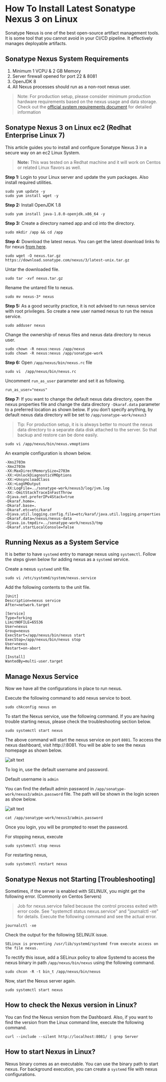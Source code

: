 # How To Install Latest Sonatype Nexus 3 on Linux

Sonatype Nexus is one of the best open-source artifact management tools. It is some tool that you cannot avoid in your CI/CD pipeline. It effectively manages deployable artifacts.

## Sonatype Nexus System Requirements

1. Minimum 1 VCPU & 2 GB Memory
2. Server firewall opened for port 22 & 8081
3. OpenJDK 8
4. All Nexus processes should run as a non-root nexus user.
> Note: For production setup, please consider minimum production hardware requirements based on the nexus usage and data storage. Check out the [official system requirements document](https://help.sonatype.com/repomanager3/installation/system-requirements) for detailed information

## Sonatype Nexus 3 on Linux ec2 (Redhat Enterprise Linux 7)

This article guides you to install and configure Sonatype Nexus 3 in a secure way on an ec2 Linux System.

> **Note:** This was tested on a Redhat machine and it will work on Centos or related Linux flavors as well.

**Step 1:** Login to your Linux server and update the yum packages. Also install required utilities.

```console
sudo yum update -y
sudo yum install wget -y
```

**Step 2:** Install OpenJDK 1.8

```console
sudo yum install java-1.8.0-openjdk.x86_64 -y
```
**Step 3:** Create a directory named app and cd into the directory.

```console
sudo mkdir /app && cd /app
```
**Step 4:** Download the latest nexus. You can get the latest download links fo for nexus [from here](https://help.sonatype.com/repomanager3/download).

```console
sudo wget -O nexus.tar.gz https://download.sonatype.com/nexus/3/latest-unix.tar.gz
```
Untar the downloaded file.

```console
sudo tar -xvf nexus.tar.gz
```
Rename the untared file to nexus.

```console
sudo mv nexus-3* nexus
```

**Step 5:** As a good security practice, it is not advised to run nexus service with root privileges. So create a new user named nexus to run the nexus service.

```console
sudo adduser nexus
```

Change the ownership of nexus files and nexus data directory to nexus user.

```console
sudo chown -R nexus:nexus /app/nexus
sudo chown -R nexus:nexus /app/sonatype-work
```
**Step 6:** Open `/app/nexus/bin/nexus.rc` file

```console
sudo vi  /app/nexus/bin/nexus.rc
```
Uncomment `run_as_user` parameter and set it as following.

```console
run_as_user="nexus"
```
**Step 7:** If you want to change the default nexus data directory, open the nexus properties file and change the data directory `-Dkaraf.data` parameter to a preferred location as shown below. If you don’t specify anything, by default nexus data directory will be set to `/app/sonatype-work/nexus3`

> Tip: For production setup, it is is always better to mount the nexus data directory to a separate data disk attached to the server. So that backup and restore can be done easily.

```console
sudo vi /app/nexus/bin/nexus.vmoptions
```
An example configuration is shown below.

```console
-Xms2703m
-Xmx2703m
-XX:MaxDirectMemorySize=2703m
-XX:+UnlockDiagnosticVMOptions
-XX:+UnsyncloadClass
-XX:+LogVMOutput
-XX:LogFile=../sonatype-work/nexus3/log/jvm.log
-XX:-OmitStackTraceInFastThrow
-Djava.net.preferIPv4Stack=true
-Dkaraf.home=.
-Dkaraf.base=.
-Dkaraf.etc=etc/karaf
-Djava.util.logging.config.file=etc/karaf/java.util.logging.properties
-Dkaraf.data=/nexus/nexus-data
-Djava.io.tmpdir=../sonatype-work/nexus3/tmp
-Dkaraf.startLocalConsole=false
```
## Running Nexus as a System Service
It is better to have `systemd` entry to manage nexus using `systemctl`. Follow the steps given below for adding nexus as a `systemd` service.

Create a nexus `systemd` unit file.

```console
sudo vi /etc/systemd/system/nexus.service
```
Add the following contents to the unit file.

```console
[Unit]
Description=nexus service
After=network.target

[Service]
Type=forking
LimitNOFILE=65536
User=nexus
Group=nexus
ExecStart=/app/nexus/bin/nexus start
ExecStop=/app/nexus/bin/nexus stop
User=nexus
Restart=on-abort

[Install]
WantedBy=multi-user.target
```
## Manage Nexus Service
Now we have all the configurations in place to run nexus.

Execute the following command to add nexus service to boot.

```console
sudo chkconfig nexus on
```
To start the Nexus service, use the following command. If you are having trouble starting nexus, please check the troubleshooting section below.

```console
sudo systemctl start nexus
```
The above command will start the nexus service on port `8081`. To access the nexus dashboard, visit http://:8081. You will be able to see the nexus homepage as shown below.

![alt text](nexus-setup.jpg)

To log in, use the default username and password.

Default username is `admin`

You can find the default admin password in `/app/sonatype-work/nexus3/admin.password` file. The path will be shown in the login screen as show below.

![alt text](nexus-password-min.png)

```console
cat /app/sonatype-work/nexus3/admin.password
```
Once you login, you will be prompted to reset the password.

For stopping nexus, execute

```console
sudo systemctl stop nexus
```
For restarting nexus,

```console
sudo systemctl restart nexus
```
## Sonatype Nexus not Starting [Troubleshooting]
Sometimes, if the server is enabled with SELINUX, you might get the following error. (Commonly on Centos Servers)

> Job for nexus.service failed because the control process exited with error code.
See "systemctl status nexus.service" and "journalctl -xe" for details.
Execute the following command and see the actual error.

```console
journalctl -xe
```
Check the output for the following SELINUX issue.

```console
SELinux is preventing /usr/lib/systemd/systemd from execute access on the file nexus.
```
To rectify this issue, add a SELinux policy to allow Systemd to access the nexus binary in path `/app/nexus/bin/nexus` using the following command.

```console
sudo chcon -R -t bin_t /app/nexus/bin/nexus
```
Now, start the Nexus server again.

```console
sudo systemctl start nexus
```
## How to check the Nexus version in Linux?
You can find the Nexus version from the Dashboard. Also, if you want to find the version from the Linux command line, execute the following command.
```console
curl --include --silent http://localhost:8081/ | grep Server
```
## How to start Nexus in Linux?
Nexus binary comes as an executable. You can use the binary path to start nexus. For background execution, you can create a `systemd` file with nexus configurations.
